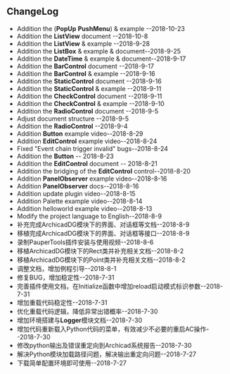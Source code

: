 ## ChangeLog

* Addition the (**PopUp** **PushMenu**) & example --2018-10-23
* Addition the **ListView** document --2018-10-8
* Addition the **ListView** & example --2018-9-28
* Addition the **ListBox** & example & document--2018-9-25
* Addition the **DateTime** & example & document--2018-9-17
* Addition the **BarControl** document --2018-9-17
* Addition the **BarControl** & example --2018-9-16
* Addition the **StaticControl** document --2018-9-16
* Addition the **StaticControl** & example --2018-9-11
* Addition the **CheckControl** document --2018-9-11
* Addition the **CheckControl** & example --2018-9-10
* Addition the **RadioControl** document --2018-9-5
* Adjust document structure --2018-9-5
* Addition the **RadioControl** --2018-9-4
* Addition **Button** example video--2018-8-29
* Addition **EditControl** example video--2018-8-24
* Fixed "Event chain trigger invalid" bugs--2018-8-24
* Addition the **Button** -- 2018-8-23
* Addition the **EditControl** document -- 2018-8-21
* Addition the bridging of the **EditControl** control--2018-8-20
* Addition **PanelObserver** example video--2018-8-16
* Addition **PanelObserver** docs--2018-8-16
* Addition update plugin video--2018-8-15
* Addition Palette example video--2018-8-14
* Addition helloworld example video--2018-8-13
* Modify the project language to English--2018-8-9
* 补充完成ArchicadDG模块下的界面、对话框等文档--2018-8-9
* 移植完成ArchicadDG模块下的界面、对话框等接口--2018-8-9
* 录制PauperTools插件安装与使用视频--2018-8-6
* 移植ArchicadDG模块下的Rect类并补充相关文档--2018-8-2
* 移植ArchicadDG模块下的Point类并补充相关文档--2018-8-2
* 调整文档，增加例程引导--2018-8-1
* 修复BUG，增加稳定性--2018-7-31
* 完善插件使用文档，在Initialize函数中增加reload启动模式标识参数--2018-7-31
* 增加重载代码稳定性--2018-7-31
* 优化重载代码逻辑，降低异常出错概率--2018-7-30
* 增加环境搭建与**Logger**模块文档--2018-7-30
* 增加代码重新载入Python代码的菜单，有效减少不必要的重启AC操作--2018-7-30
* 修改python输出及错误重定向到Archicad系统报告--2018-7-30
* 解决Python模块加载路径问题，解决输出重定向问题--2018-7-27
* 下载简单配置环境即可使用--2018-7-27